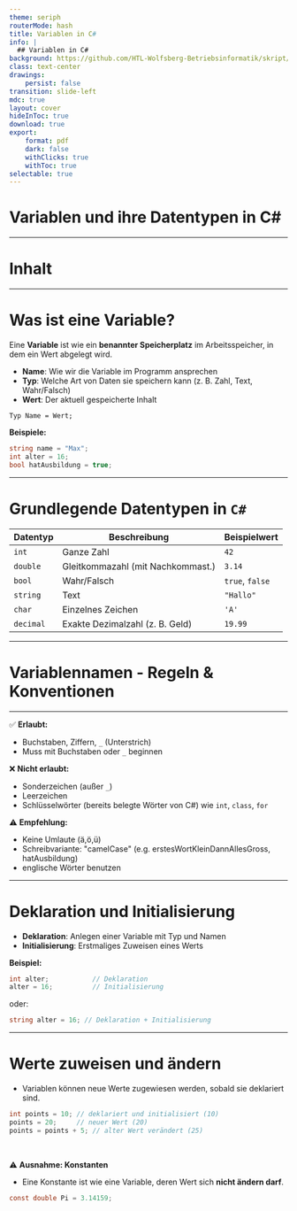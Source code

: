 ```yaml
---
theme: seriph
routerMode: hash
title: Variablen in C#
info: |
  ## Variablen in C#
background: https://github.com/HTL-Wolfsberg-Betriebsinformatik/skript/blob/main/slides/content/slides/background-cover-16-9.webp?raw=true
class: text-center
drawings:
    persist: false
transition: slide-left
mdc: true
layout: cover
hideInToc: true
download: true
export:
    format: pdf
    dark: false
    withClicks: true
    withToc: true
selectable: true
---
```


# Variablen und ihre Datentypen in C#

---

# Inhalt

<Toc minDepth="1" maxDepth="2" />

---

# Was ist eine Variable?

Eine **Variable** ist wie ein **benannter Speicherplatz** im Arbeitsspeicher, in dem ein Wert abgelegt wird.

- **Name**: Wie wir die Variable im Programm ansprechen  
- **Typ**: Welche Art von Daten sie speichern kann (z. B. Zahl, Text, Wahr/Falsch)  
- **Wert**: Der aktuell gespeicherte Inhalt  

```
Typ Name = Wert;
```


**Beispiele:**

```csharp
string name = "Max";
int alter = 16;
bool hatAusbildung = true;
```

---

# Grundlegende Datentypen in `C#`

| Datentyp  | Beschreibung                      | Beispielwert    |
| --------- | --------------------------------- | --------------- |
| `int`     | Ganze Zahl                        | `42`            |
| `double`  | Gleitkommazahl (mit Nachkommast.) | `3.14`          |
| `bool`    | Wahr/Falsch                       | `true`, `false` |
| `string`  | Text                              | `"Hallo"`       |
| `char`    | Einzelnes Zeichen                 | `'A'`           |
| `decimal` | Exakte Dezimalzahl (z. B. Geld)   | `19.99`         |

---

# Variablennamen - Regeln & Konventionen

<hr>

✅ **Erlaubt:**

- Buchstaben, Ziffern, `_` (Unterstrich)
- Muss mit Buchstaben oder `_` beginnen

❌ **Nicht erlaubt:**

- Sonderzeichen (außer `_`)
- Leerzeichen
- Schlüsselwörter (bereits belegte Wörter von C#) wie `int`, `class`, `for`

⚠️ **Empfehlung:**

- Keine Umlaute (ä,ö,ü)
- Schreibvariante: "camelCase" (e.g. erstesWortKleinDannAllesGross, hatAusbildung)
- englische Wörter benutzen

---

# Deklaration und Initialisierung

- **Deklaration**: Anlegen einer Variable mit Typ und Namen  
- **Initialisierung**: Erstmaliges Zuweisen eines Werts  

**Beispiel:**

```csharp
int alter;           // Deklaration
alter = 16;          // Initialisierung
```

oder:

```csharp
string alter = 16; // Deklaration + Initialisierung
```

---

# Werte zuweisen und ändern

- Variablen können neue Werte zugewiesen werden, sobald sie deklariert sind.

```csharp
int points = 10; // deklariert und initialisiert (10)
points = 20;     // neuer Wert (20)
points = points + 5; // alter Wert verändert (25)
```

<br>

⚠️ **Ausnahme: Konstanten**

- Eine Konstante ist wie eine Variable, deren Wert sich **nicht ändern darf**.

```csharp
const double Pi = 3.14159;
```
